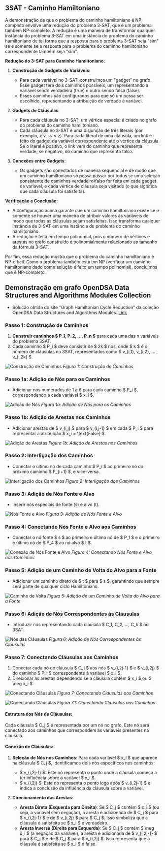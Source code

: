 ## 3SAT - Caminho Hamiltoniano

A demonstração de que o problema do caminho hamiltoniano é NP-completo envolve uma redução do problema 3-SAT, que é um problema também NP-completo. A redução é uma maneira de transformar qualquer instância do problema 3-SAT em uma instância do problema do caminho hamiltoniano de tal forma que a resposta para o problema 3-SAT seja "sim" se e somente se a resposta para o problema do caminho hamiltoniano correspondente também seja "sim".

**Redução do 3-SAT para Caminho Hamiltoniano:**

1. **Construção de Gadgets de Variáveis**:
   - Para cada variável no 3-SAT, construímos um "gadget" no grafo. Esse gadget terá dois caminhos possíveis, um representando a variável sendo verdadeira (true) e outro sendo falsa (false).
   - Esses caminhos são configurados para que só um possa ser escolhido, representando a atribuição de verdade à variável.

2. **Gadgets de Cláusulas**:
   - Para cada cláusula no 3-SAT, um vértice especial é criado no grafo do problema do caminho hamiltoniano.
   - Cada cláusula no 3-SAT é uma disjunção de três literais (por exemplo, $x \lor \neg y \lor z$). Para cada literal de uma cláusula, um link é feito do gadget da variável correspondente até o vértice da cláusula. Se o literal é positivo, o link vem do caminho que representa verdade; se negativo, do caminho que representa falso.

3. **Conexões entre Gadgets**:
   - Os gadgets são conectados de maneira sequencial e de modo que um caminho hamiltoniano só possa passar por todos se uma seleção consistente de caminhos verdadeiro/falso for feita em cada gadget de variável, e cada vértice de cláusula seja visitado (o que significa que cada cláusula foi satisfeita).

**Verificação e Conclusão**:
   - A configuração acima garante que um caminho hamiltoniano existe se e somente se houver uma maneira de atribuir valores às variáveis de modo que todas as cláusulas sejam satisfeitas. Isso transforma qualquer instância de 3-SAT em uma instância do problema do caminho hamiltoniano.
   - A redução é feita em tempo polinomial, pois o número de vértices e arestas no grafo construído é polinomialmente relacionado ao tamanho da fórmula 3-SAT.

Por fim, essa redução mostra que o problema do caminho hamiltoniano é NP-difícil. Como o problema também está em NP (verificar um caminho hamiltoniano dado como solução é feito em tempo polinomial), concluímos que é NP-completo.

## Demonstração em grafo OpenDSA Data Structures and Algorithms Modules Collection

- Solução obtida do site "Graph Hamiltonian Cycle Reduction" da coleção OpenDSA Data Structures and Algorithms Modules. [Link](https://opendsa-server.cs.vt.edu/ODSA/Books/Everything/html/threeSAT_to_hamiltonianCycle.html#)


### Passo 1: Construção de Caminhos
1. **Construir caminhos $ P_1, P_2, ..., P_n $** para cada uma das n variáveis do problema 3SAT.
2. Cada caminho $ P_i $ deve consistir de $ 2k $ nós, onde $ k $ é o número de cláusulas no 3SAT, representados como $ v_{i,1}, v_{i,2}, ... , v_{i,2k} $.

![Construção de Caminhos](images/1.png)
*Figura 1: Construção de Caminhos*

### Passo 1a: Adição de Nós para os Caminhos
- Adicionar nós numerados de 1 a 6 para cada caminho $ P_i $, correspondendo a cada variável $ x_i $.

![Adição de Nós](images/1a.png)
*Figura 1a: Adição de Nós para os Caminhos*

### Passo 1b: Adição de Arestas nos Caminhos
- Adicionar arestas de $ v_{i,j} $ para $ v_{i,j-1} $ em cada $ P_i $ para representar a atribuição $ x_i = \text{False} $.

![Adição de Arestas](images/1b.png)
*Figura 1b: Adição de Arestas nos Caminhos*

### Passo 2: Interligação dos Caminhos
- Conectar o último nó de cada caminho $ P_i $ ao primeiro nó do próximo caminho $ P_{i+1} $, e vice-versa.

![Interligação dos Caminhos](images/2.png)
*Figura 2: Interligação dos Caminhos*

### Passo 3: Adição de Nós Fonte e Alvo
- Inserir nós especiais de fonte (s) e alvo (t).

![Nós Fonte e Alvo](images/3.png)
*Figura 3: Adição de Nós Fonte e Alvo*

### Passo 4: Conectando Nós Fonte e Alvo aos Caminhos
- Conectar o nó fonte $ s $ ao primeiro e último nó de $ P_1 $ e o primeiro e último nó de $ P_4 $ ao nó alvo $ t $.

![Conexão de Nós Fonte e Alvo](images/4.png)
*Figura 4: Conectando Nós Fonte e Alvo aos Caminhos*

### Passo 5: Adição de um Caminho de Volta do Alvo para a Fonte
- Adicionar um caminho direto de $ t $ para $ s $, garantindo que sempre será parte de qualquer ciclo Hamiltoniano.

![Caminho de Volta](images/5.png)
*Figura 5: Adição de um Caminho de Volta do Alvo para a Fonte*

### Passo 6: Adição de Nós Correspondentes às Cláusulas
- Introduzir nós representando cada cláusula $ C_1, C_2, ..., C_k $ no 3SAT.

![Nós das Cláusulas](images/6.png)
*Figura 6: Adição de Nós Correspondentes às Cláusulas*

### Passo 7: Conectando Cláusulas aos Caminhos
1. Conectar cada nó de cláusula $ C_j $ aos nós $ v_{i,2j-1} $ e $ v_{i,2j} $ do caminho $ P_i $ correspondente à variável $ x_i $.
2. Direcionar as arestas dependendo se a cláusula contém $ x_i $ ou $ \neg x_i $.

![Conectando Cláusulas](images/7.png)
*Figura 7: Conectando Cláusulas aos Caminhos*

![Conectando Cláusulas](images/7_1.png)
*Figura 7.1: Conectando Cláusulas aos Caminhos*

#### Estrutura dos Nós de Cláusulas:
Cada cláusula $ C_j $ é representada por um nó no grafo. Este nó será conectado aos caminhos que correspondem às variáveis presentes na cláusula.

#### Conexão de Cláusulas:
1. **Seleção de Nós nos Caminhos**: Para cada variável $ x_i $ que aparece na cláusula $ C_j $, identificamos dois nós específicos nos caminhos:
   - $ v_{i,2j-1} $: Este nó representa o ponto onde a cláusula começa a ter influência sobre a variável $ x_i $.
   - $ v_{i,2j} $: Este nó representa o ponto logo após $ v_{i,2j-1} $ e indica a conclusão da influência da cláusula sobre a variável.

2. **Direcionamento das Arestas**:
   - **Aresta Direta (Esquerda para Direita)**: Se $ C_j $ contém $ x_i $ (ou seja, a variável sem negação), a aresta é adicionada de $ C_j $ para $ v_{i,2j-1} $ e de $ v_{i,2j} $ para $ C_j $. Isso simboliza que a cláusula é satisfeita se $ x_i $ é verdadeiro.
   - **Aresta Inversa (Direita para Esquerda)**: Se $ C_j $ contém $ \neg x_i $ (a negação da variável), a aresta é adicionada de $ v_{i,2j-1} $ para $ C_j $ e de $ C_j $ para $ v_{i,2j} $. Isso representa que a cláusula é satisfeita se $ x_i $ é falso.

